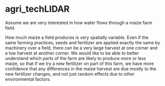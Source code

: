 # agri_techLIDAR


Assume we are very interested in how water flows through a maize farm field.

How much maize a field produces is very spatially variable. Even if the same farming practices, seeds and fertilizer are applied exactly the same by machinery over a field, there can be a very large harvest at one corner and a low harvest at another corner.  We would like to be able to better understand which parts of the farm are likely to produce more or less maize, so that if we try a new fertilizer on part of this farm, we have more confidence that any differences in the maize harvest are due mostly to the new fertilizer changes, and not just random effects due to other environmental factors.
